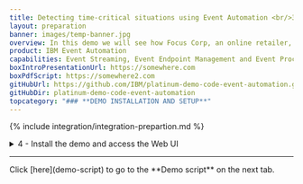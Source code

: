 ```yaml
---
title: Detecting time-critical situations using Event Automation <br/>300-level live demo
layout: preparation
banner: images/temp-banner.jpg
overview: In this demo we will see how Focus Corp, an online retailer, uses Event Automation to capitalize on time-sensitive revenue opportunities.
product: IBM Event Automation
capabilities: Event Streaming, Event Endpoint Management and Event Processing 
boxIntroPresentationUrl: https://somewhere.com
boxPdfScript: https://somewhere2.com
gitHubUrl: https://github.com/IBM/platinum-demo-code-event-automation.git
gitHubDir: platinum-demo-code-event-automation
topcategory: "### **DEMO INSTALLATION AND SETUP**"
---
```


{% include integration/integration-prepartion.md %}

<span id="installDemo"></span>

<details markdown="1">

<summary>4 - Install the demo and access the Web UI</summary>

1. To deploy the demo run:

   ```./deploy.sh```

   This will automatically deploy the resources into the CP4I namespace.


2. The deployment will take approximately 20-45 minutes to install. Wait for the deployment to complete. The URL and credentials will be shown once the installation is complete. 

   <img src="images/prep-401.png" width="800" />

   If you need to recall this information please use the getURL.sh command: 

   ```getURL.sh```

   <img src="images/prep-402.png" width="800" />

3. In preparation for running the demo open the Event Streams, Event Endpoint Management and Event Processing consoles using the supplied credentials. We have also created a scratch pad that you may find useful while running the demo. It contains space for all the username and passwords outputted above, and the text that you need to copy and paste within the demo. You can find this file [here](../300-integration-event-automation-common/scratch-pad).
<br/>

Your have completed the demo setup.

<br/>

**[Go to top](#top)**

<br/><br/>

</details>
<hr/>
Click [here](demo-script) to go to the **Demo script** on the next tab.
